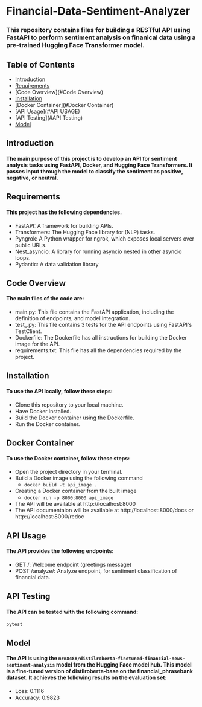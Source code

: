 # Financial-Data-Sentiment-Analyzer
### This repository contains files for building a RESTful API using FastAPI to perform sentiment analysis on finanical data using a pre-trained Hugging Face Transformer model.

## Table of Contents
* [Introduction](#Introduction)
* [Requirements](#Requirements)
* [Code Overview](#Code Overview)
* [Installation](#Installation)
* [Docker Container](#Docker Container)
* [API Usage](#API USAGE)
* [API Testing](#API Testing)
* [Model](#Model)

## Introduction
#### The main purpose of this project is to develop an API for sentiment analysis tasks using FastAPI, Docker, and Hugging Face Transformers. It passes input through the model to classify the sentiment as positive, negative, or neutral.

## Requirements
#### This project has the following dependencies.
* FastAPI: A framework for building APIs.
* Transformers: The Hugging Face library for (NLP) tasks.
* Pyngrok: A Python wrapper for ngrok, which exposes local servers over public URLs.
* Nest_asyncio: A library for running asyncio nested in other asyncio loops.
* Pydantic: A data validation library

## Code Overview
#### The main files of the code are:
* main.py: This file contains the FastAPI application, including the definition of endpoints, and model integration.
* test_.py: This file contains 3 tests for the API endpoints using FastAPI's TestClient.
* Dockerfile: The Dockerfile has all instructions for building the Docker image for the API.
* requirements.txt: This file has all the dependencies required by the project.

## Installation
#### To use the API locally, follow these steps:
* Clone this repository to your local machine.
* Have Docker installed.
* Build the Docker container using the Dockerfile.
* Run the Docker container.

## Docker Container
#### To use the Docker container, follow these steps:
* Open the project directory in your terminal.
* Build a Docker image using the following command
    - `docker build -t api_image .`
* Creating a Docker container from the built image
   - `docker run -p 8000:8000 api_image`
* The API will be available at http://localhost:8000
* The API documentaion will be available at http://localhost:8000/docs or http://localhost:8000/redoc

## API Usage
#### The API provides the following endpoints:
* GET /: Welcome endpoint (greetings message)
* POST /analyze/: Analyze endpoint, for sentiment classification of financial data.

## API Testing
#### The API can be tested with the following command:
`pytest`

## Model
#### The API is using the `mrm8488/distilroberta-finetuned-financial-news-sentiment-analysis` model from the Hugging Face model hub. This model is a fine-tuned version of distilroberta-base on the financial_phrasebank dataset. It achieves the following results on the evaluation set: 
- Loss: 0.1116
- Accuracy: 0.9823
